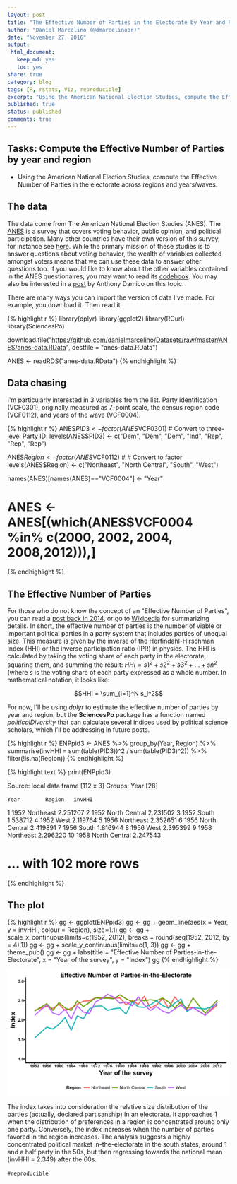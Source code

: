 ```yaml
---
layout: post
title: "The Effective Number of Parties in the Electorate by Year and Region"
author: "Daniel Marcelino (@dmarcelinobr)"
date: "November 27, 2016"
output:
 html_document: 
   keep_md: yes
   toc: yes
share: true
category: blog
tags: [R, rstats, Viz, reproducible]
excerpt: "Using the American National Election Studies, compute the Effective Number of Parties in the electorate across regions and years/waves. "
published: true
status: published
comments: true
---
```



## Tasks: Compute the Effective Number of Parties by year and region

- Using the American National Election Studies, compute the Effective Number of Parties in the electorate across regions and years/waves.  

## The data

The data come from The American National Election Studies (ANES).
The [ANES](http://www.electionstudies.org/) is a survey that covers voting behavior, public opinion, and political participation. Many other countries have their own version of this survey, for instance see [here](http://ellisp.github.io/blog/2016/09/18/nzes1). 
While the primary mission of these studies is to answer questions about voting behavior, the wealth of variables collected amongst voters means that we can use these data to answer other questions too. If you would like to know about the other variables contained in the ANES questionaires, you may want to read its [codebook](http://www.electionstudies.org/studypages/anes_timeseries_cdf/anes_timeseries_cdf_codebook_var.pdf). You may also be interested in a [post](http://www.asdfree.com/2013/11/analyze-american-national-election.html) by Anthony Damico on this topic.

There are many ways you can import the version of data I've made. For example, you download it. Then read it.


{% highlight r %}
library(dplyr)
library(ggplot2)
library(RCurl)
library(SciencesPo) 

download.file("https://github.com/danielmarcelino/Datasets/raw/master/ANES/anes-data.RData", destfile = "anes-data.RData")

ANES <- readRDS("anes-data.RData")
{% endhighlight %}

## Data chasing
I'm particularly interested in 3 variables from the list. Party identification (VCF0301), originally measured as 7-point scale, the census region code (VCF0112), and years of the wave (VCF0004). 





{% highlight r %}
ANES$PID3 <- factor(ANES$VCF0301) # Convert to three-level Party ID:
levels(ANES$PID3) <- c("Dem", "Dem", "Dem", "Ind", "Rep", "Rep", "Rep")

ANES$Region <- factor(ANES$VCF0112) # # Convert to factor
levels(ANES$Region) <- c("Northeast", "North Central", "South", "West")

names(ANES)[names(ANES)=="VCF0004"] <- "Year"

# ANES <- ANES[(which(ANES$VCF0004 %in% c(2000, 2002, 2004, 2008,2012))),]
{% endhighlight %}


## The Effective Number of Parties
For those who do not know the concept of an "Effective Number of Parties", you can read a [post back in 2014](http://danielmarcelino.github.io/blog/2014/A-bit-more-fragmented.html), or go to [Wikipedia](https://en.wikipedia.org/wiki/Effective_number_of_parties) for summarizing details. In short, the effective number of parties is the number of viable or important political parties in a party system that includes parties of unequal size.
This measure is given by the inverse of the Herfindahl-Hirschman Index (HHI) or the inverse participation ratio (IPR) in physics. 
The HHI is calculated by taking the voting share of each party in the electorate, squaring them, and summing the result: $HHI = s1^2 + s2^2 + s3^2 + ... + sn^2$ (where *s* is the voting share of each party expressed as a whole number. In mathematical notation, it looks like:

$$HHI = \sum_{i=1}^N s_i^2$$

For now, I'll be using *dplyr* to estimate the effective number of parties by year and region, but the **SciencesPo** package has a function named *politicalDiversity* that can calculate several indices used by political science scholars, which I’ll be addressing in future posts. 


{% highlight r %}
ENPpid3 <- ANES %>% 
group_by(Year, Region) %>%
  summarise(invHHI = sum(table(PID3))^2 / sum(table(PID3)^2)) %>%
filter(!is.na(Region))
{% endhighlight %}



{% highlight text %}
print(ENPpid3)

Source: local data frame [112 x 3]
Groups: Year [28]

    Year        Region   invHHI
   <dbl>        <fctr>    <dbl>
1   1952     Northeast 2.251207
2   1952 North Central 2.231502
3   1952         South 1.538712
4   1952          West 2.119764
5   1956     Northeast 2.352651
6   1956 North Central 2.419891
7   1956         South 1.816944
8   1956          West 2.395399
9   1958     Northeast 2.296220
10  1958 North Central 2.247543
# ... with 102 more rows
{% endhighlight %}



## The plot

{% highlight r %}
gg <- ggplot(ENPpid3)
gg <- gg + geom_line(aes(x = Year, y = invHHI, colour = Region), size=1.1)
gg <- gg + scale_x_continuous(limits=c(1952, 2012), 
breaks =  round(seq(1952, 2012, by = 4),1)) 
gg <- gg + scale_y_continuous(limits=c(1, 3))
gg <- gg + theme_pub()
gg <- gg + labs(title = "Effective Number of Parties-in-the-Electorate", 
x = "Year of the survey", y = "Index")
gg
{% endhighlight %}

<img src="/img/11-26-2016-effective-number-of-parties/plot-1-1.png" title="center" alt="center" style="display: block; margin: auto;" />

The index takes into consideration the relative size distribution of the parties (actually, declared partisanship) in an electorate. It approaches 1 when the distribution of preferences in a region is concentrated around only one party. Conversely, the index increases when the number of parties favored in the region increases.
The analysis suggests a highly concentrated political market in-the-electorate in the south states, around 1 and a half party in the 50s, but then regressing towards the national mean (invHHI = 2.349) after the 60s.

`#reproducible`
